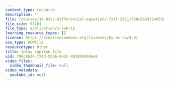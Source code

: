 ```yaml
---
content_type: resource
description: ''
file: /courses/18-03sc-differential-equations-fall-2011/700c8b24724d55b68e3c991854d60ee8_heBvViSi9xQ.vtt
file_size: 53761
file_type: application/x-subrip
learning_resource_types: []
license: https://creativecommons.org/licenses/by-nc-sa/4.0/
ocw_type: OCWFile
resourcetype: Other
title: 3play caption file
uid: 700c8b24-724d-55b6-8e3c-991854d60ee8
video_files:
  video_thumbnail_file: null
video_metadata:
  youtube_id: null
---
```

